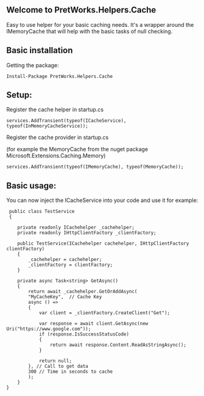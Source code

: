 ## Welcome to PretWorks.Helpers.Cache

Easy to use helper for your basic caching needs. 
It's a wrapper around the IMemoryCache that will help with the basic tasks of null checking.

## Basic installation

Getting the package:

    Install-Package PretWorks.Helpers.Cache

## Setup:

Register the cache helper in startup.cs

    services.AddTransient(typeof(ICacheService), typeof(InMemoryCacheService));
    
Register the cache provider in startup.cs

(for example the MemoryCache from the nuget package Microsoft.Extensions.Caching.Memory)

    services.AddTransient(typeof(IMemoryCache), typeof(MemoryCache));

## Basic usage:
You can now inject the ICacheService into your code and use it for example:

	 public class TestService
	 { 
	 
		private readonly ICachehelper _cachehelper;
		private readonly IHttpClientFactory _clientFactory;
			
		public TestService(ICachehelper cachehelper, IHttpClientFactory clientFactory)
		{
			_cachehelper = cachehelper;
			_clientFactory = clientFactory;
		}

		private async Task<string> GetAsync()
		{
			return await _cachehelper.GetOrAddAsync(
			"MyCacheKey",  // Cache Key
			async () =>
			{
				var client = _clientFactory.CreateClient("Get");

				var response = await client.GetAsync(new Uri("https://www.google.com"));
				if (response.IsSuccessStatusCode)
				{
					return await response.Content.ReadAsStringAsync();
				}

				return null;
			}, // Call to get data
			300 // Time in seconds to cache
			);
		}
	}
